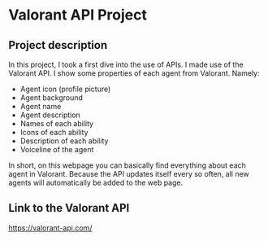 # Valorant API Project

## Project description
In this project, I took a first dive into the use of APIs. I made use of the Valorant API. I show some properties of each agent from Valorant. 
Namely:
- Agent icon (profile picture)
- Agent background
- Agent name
- Agent description
- Names of each ability
- Icons of each ability
- Description of each ability
- Voiceline of the agent

In short, on this webpage you can basically find everything about each agent in Valorant. Because the API updates itself every so often, all new agents will automatically be added to the web page.

## Link to the Valorant API
https://valorant-api.com/   
